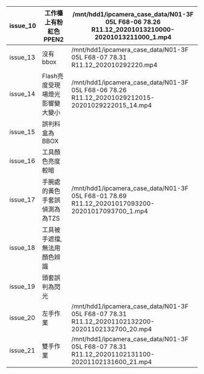 issue_10  |  工作檯上有粉紅色PPEN2       |  /mnt/hdd1/ipcamera_case_data/N01-3F 05L F68-06 78.26 R11.12_20201013210000-20201013211000_1.mp4
----------|----------------------|--------------------------------------------------------------------------------------------------
issue_13  |  沒有bbox              |  /mnt/hdd1/ipcamera_case_data/N01-3F 05L F68-07 78.31 R11.12_202010292220.mp4
issue_14  |  Flash亮度受現場燈光影響變大變小  |  /mnt/hdd1/ipcamera_case_data/N01-3F 05L F68-06 78.26 R11.12_20201029212015-20201029222015_14.mp4
issue_15  |  誤判料盒為BBOX           |
issue_16  |  工具顏色亮度較暗            |
issue_17  |  手腕處的黃色手套誤偵測為為TZS    |  /mnt/hdd1/ipcamera_case_data/N01-3F 05L F68-01 78.69 R11.12_20201017093200-20201017093700_1.mp4
issue_18  |  工具被手遮擋, 無法用顏色辨識     |
issue_19  |  頭套誤判為閃光             |
issue_20  |  左手作業                |  /mnt/hdd1/ipcamera_case_data/N01-3F 05L F68-07 78.31 R11.12_20201102132200-20201102132700_20.mp4
issue_21  |  雙手作業                |  /mnt/hdd1/ipcamera_case_data/N01-3F 05L F68-07 78.31 R11.12_20201102131100-20201102131600_21.mp4